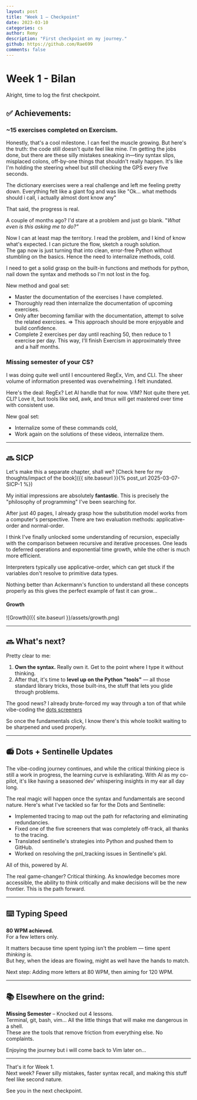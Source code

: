```yaml
---
layout: post
title: "Week 1 — Checkpoint"
date: 2023-03-10
categories: cs 
author: Remy
description: "First checkpoint on my journey."
github: https://github.com/Rae699
comments: false
---
```


# Week 1 - Bilan

Alright, time to log the first checkpoint.


## ✅ Achievements:

### ~15 exercises completed on Exercism.  
Honestly, that's a cool milestone. I can feel the muscle growing. 
But here's the truth: the code still doesn't quite feel like mine. I'm getting the jobs done, but there are these silly mistakes sneaking in—tiny syntax slips, misplaced colons, off-by-one things that shouldn't really happen. 
It's like I'm holding the steering wheel but still checking the GPS every five seconds.

The dictionary exercises were a real challenge and left me feeling pretty down.
Everything felt like a giant fog and was like "Ok... what methods should i call, i actually almost dont know any"

That said, the progress is real.  

A couple of months ago? I'd stare at a problem and just go blank. "_What even is this asking me to do?"_  

Now I can at least map the territory. I read the problem, and I kind of know what's expected. I can picture the flow, sketch a rough solution.  
The gap now is just turning that into clean, error-free Python without stumbling on the basics.
Hence the need to internalize methods, cold.

I need to get a solid grasp on the built-in functions and methods for python, nail down the syntax and methods so I'm not lost in the fog.

New method and goal set:
- Master the documentation of the exercises I have completed.
- Thoroughly read then internalize the documentation of upcoming exercises.
- Only after becoming familiar with the documentation, attempt to solve the related exercises. => This approach should be more enjoyable and build confidence.
- Complete 2 exercises per day until reaching 50, then reduce to 1 exercise per day. This way, I'll finish Exercism in approximately three and a half months.


### Missing semester of your CS? 
I was doing quite well until I encountered RegEx, Vim, and CLI.
The sheer volume of information presented was overwhelming.
I felt inundated. 

Here's the deal: RegEx? Let AI handle that for now. 
VIM? Not quite there yet.
CLI? Love it, but tools like sed, awk, and tmux will get mastered over time with consistent use.

New goal set:
- Internalize some of these commands cold,
- Work again on the solutions of these videos, internalize them.


---

## 🔜 SICP

Let's make this a separate chapter, shall we? [Check here for my thoughts/impact of the book]({{ site.baseurl }}{% post_url 2025-03-07-SICP-1 %})

My initial impressions are absolutely **fantastic**.
This is precisely the "philosophy of programming" I've been searching for.

After just 40 pages, I already grasp how the substitution model works from a computer's perspective.
There are two evaluation methods: applicative-order and normal-order.

I think I've finally unlocked some understanding of recursion, especially with the comparison between recursive and iterative processes.
One leads to deferred operations and exponential time growth, while the other is much more efficient.

Interpreters typically use applicative-order, which can get stuck if the variables don't resolve to primitive data types.

Nothing better than Ackermann's function to understand all these concepts properly as this gives the perfect example of fast it can grow... 

#### Growth
![Growth]({{ site.baseurl }}/assets/growth.png)


---

## 🔜 What's next?

Pretty clear to me:
1. **Own the syntax.** Really own it. Get to the point where I type it without thinking.
2. After that, it's time to **level up on the Python "tools"** — all those standard library tricks, those built-ins, the stuff that lets you glide through problems.

The good news? I already brute-forced my way through a ton of that while vibe-coding the [dots screeners](https://github.com/Rae699/Dots)  

So once the fundamentals click, I know there's this whole toolkit waiting to be sharpened and used properly.


---

## 📻 Dots + Sentinelle Updates

The vibe-coding journey continues, and while the critical thinking piece is still a work in progress, the learning curve is exhilarating. 
With AI as my co-pilot, it's like having a seasoned dev' whispering insights in my ear all day long.

The real magic will happen once the syntax and fundamentals are second nature. Here's what I've tackled so far for the Dots and Sentinelle:
- Implemented tracing to map out the path for refactoring and eliminating redundancies.
- Fixed one of the five screeners that was completely off-track, all thanks to the tracing.
- Translated sentinelle's strategies into Python and pushed them to GitHub.
- Worked on resolving the pnl_tracking issues in Sentinelle's pkl.

All of this, powered by AI.

The real game-changer? Critical thinking. 
As knowledge becomes more accessible, the ability to think critically and make decisions will be the new frontier.
This is the path forward.


---

## ⌨️ Typing Speed

**80 WPM achieved.**  
For a few letters only.

It matters because time spent typing isn't the problem — time spent _thinking_ is.  
But hey, when the ideas are flowing, might as well have the hands to match.

Next step: Adding more letters at 80 WPM, then aiming for 120 WPM. 


---

## 📚 Elsewhere on the grind:

**Missing Semester** – Knocked out 4 lessons.  
Terminal, git, bash, vim... All the little things that will make me dangerous in a shell.  
These are the tools that remove friction from everything else. 
No complaints. 

Enjoying the journey but i will come back to Vim later on...


---

That's it for Week 1.  
Next week? Fewer silly mistakes, faster syntax recall, and making this stuff feel like second nature.

See you in the next checkpoint.
